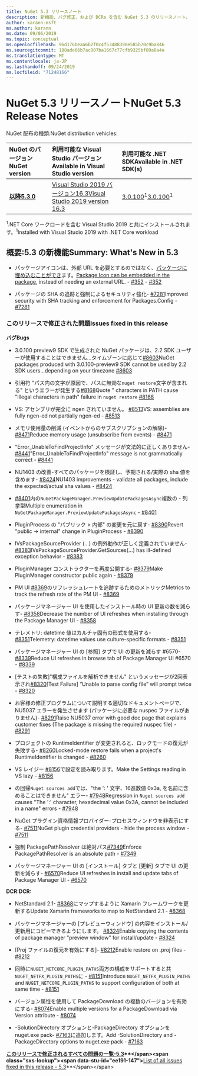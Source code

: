 ```yaml
---
title: NuGet 5.3 リリースノート
description: 新機能、バグ修正、および DCRs を含む NuGet 5.3 のリリースノート。
author: karann-msft
ms.author: karann
ms.date: 09/06/2019
ms.topic: conceptual
ms.openlocfilehash: 96d176beaa6b2f0c4f53488390e585b70c9ba846
ms.sourcegitcommit: 188ade66b7ac807ba1667c77cfb9325bf89a8a4a
ms.translationtype: MT
ms.contentlocale: ja-JP
ms.lasthandoff: 09/24/2019
ms.locfileid: "71248166"
---
```

# <a name="nuget-53-release-notes"></a><span data-ttu-id="ee191-103">NuGet 5.3 リリースノート</span><span class="sxs-lookup"><span data-stu-id="ee191-103">NuGet 5.3 Release Notes</span></span>

<span data-ttu-id="ee191-104">NuGet 配布の種類:</span><span class="sxs-lookup"><span data-stu-id="ee191-104">NuGet distribution vehicles:</span></span>

| <span data-ttu-id="ee191-105">NuGet のバージョン</span><span class="sxs-lookup"><span data-stu-id="ee191-105">NuGet version</span></span> | <span data-ttu-id="ee191-106">利用可能な Visual Studio バージョン</span><span class="sxs-lookup"><span data-stu-id="ee191-106">Available in Visual Studio version</span></span>| <span data-ttu-id="ee191-107">利用可能な .NET SDK</span><span class="sxs-lookup"><span data-stu-id="ee191-107">Available in .NET SDK(s)</span></span>|
|:---|:---|:---|
| [<span data-ttu-id="ee191-108">**以降**</span><span class="sxs-lookup"><span data-stu-id="ee191-108">**5.3.0**</span></span>](https://nuget.org/downloads) | [<span data-ttu-id="ee191-109">Visual Studio 2019 バージョン16.3</span><span class="sxs-lookup"><span data-stu-id="ee191-109">Visual Studio 2019 version 16.3</span></span>](https://visualstudio.microsoft.com/downloads/) | <span data-ttu-id="ee191-110">[3.0.100](https://dotnet.microsoft.com/download/dotnet-core/3.0)<sup>1</sup></span><span class="sxs-lookup"><span data-stu-id="ee191-110">[3.0.100](https://dotnet.microsoft.com/download/dotnet-core/3.0)<sup>1</sup></span></span> |

<span data-ttu-id="ee191-111"><sup>1</sup>.NET Core ワークロードを含む Visual Studio 2019 と共にインストールされます。</span><span class="sxs-lookup"><span data-stu-id="ee191-111"><sup>1</sup>Installed with Visual Studio 2019 with .NET Core workload</span></span>

## <a name="summary-whats-new-in-53"></a><span data-ttu-id="ee191-112">概要:5.3 の新機能</span><span class="sxs-lookup"><span data-stu-id="ee191-112">Summary: What's New in 5.3</span></span>

* <span data-ttu-id="ee191-113">パッケージアイコンは、外部 URL を必要とするのではなく、[パッケージに埋め込むことができ](../reference/msbuild-targets.md#packing-an-icon-image-file)ます。</span><span class="sxs-lookup"><span data-stu-id="ee191-113">[Package Icon can be embedded in the package](../reference/msbuild-targets.md#packing-an-icon-image-file), instead of needing an external URL.</span></span><span data-ttu-id="ee191-114"> - [#352](https://github.com/NuGet/Home/issues/352)</span><span class="sxs-lookup"><span data-stu-id="ee191-114"> - [#352](https://github.com/NuGet/Home/issues/352)</span></span>

* <span data-ttu-id="ee191-115">パッケージの SHA の追跡と強制によるセキュリティ強化- [#7281](https://github.com/NuGet/Home/issues/7281)</span><span class="sxs-lookup"><span data-stu-id="ee191-115">Improved security with SHA tracking and enforcement for Packages.Config - [#7281](https://github.com/NuGet/Home/issues/7281)</span></span>

### <a name="issues-fixed-in-this-release"></a><span data-ttu-id="ee191-116">このリリースで修正された問題</span><span class="sxs-lookup"><span data-stu-id="ee191-116">Issues fixed in this release</span></span>

<span data-ttu-id="ee191-117">**バグ**</span><span class="sxs-lookup"><span data-stu-id="ee191-117">**Bugs**</span></span>

* <span data-ttu-id="ee191-118">3.0.100 preview9 SDK で生成された NuGet パッケージは、2.2 SDK ユーザーが使用することはできません...タイムゾーンに応じて[#8603](https://github.com/NuGet/Home/issues/8603)</span><span class="sxs-lookup"><span data-stu-id="ee191-118">NuGet packages produced with 3.0.100-preview9 SDK cannot be used by 2.2 SDK users...depending on your timezone [#8603](https://github.com/NuGet/Home/issues/8603)</span></span>

* <span data-ttu-id="ee191-119">引用符 "パス内の文字が原因で、パスに無効な`nuget restore`文字が含まれる" というエラーが発生する[#8168](https://github.com/NuGet/Home/issues/8168)</span><span class="sxs-lookup"><span data-stu-id="ee191-119">Quote " characters in PATH cause "Illegal characters in path" failure in `nuget restore` [#8168](https://github.com/NuGet/Home/issues/8168)</span></span>

* <span data-ttu-id="ee191-120">VS: アセンブリが完全に ngen されていません。 [#8513](https://github.com/NuGet/Home/issues/8513)</span><span class="sxs-lookup"><span data-stu-id="ee191-120">VS: assemblies are fully ngen-ed not partially ngen-ed - [#8513](https://github.com/NuGet/Home/issues/8513)</span></span>

* <span data-ttu-id="ee191-121">メモリ使用量の削減 (イベントからのサブスクリプションの解除)- [#8471](https://github.com/NuGet/Home/issues/8471)</span><span class="sxs-lookup"><span data-stu-id="ee191-121">Reduce memory usage (unsubscribe from events) - [#8471](https://github.com/NuGet/Home/issues/8471)</span></span>

* <span data-ttu-id="ee191-122">"Error_UnableToFindProjectInfo" メッセージが文法的に正しくありません- [#8441](https://github.com/NuGet/Home/issues/8441)</span><span class="sxs-lookup"><span data-stu-id="ee191-122">"Error_UnableToFindProjectInfo" message is not grammatically correct - [#8441](https://github.com/NuGet/Home/issues/8441)</span></span>

* <span data-ttu-id="ee191-123">NU1403 の改善-すべてのパッケージを検証し、予期される/実際の sha 値を含めます- [#8424](https://github.com/NuGet/Home/issues/8424)</span><span class="sxs-lookup"><span data-stu-id="ee191-123">NU1403 improvements - validate all packages, include the expected/actual sha values - [#8424](https://github.com/NuGet/Home/issues/8424)</span></span>

* <span data-ttu-id="ee191-124">[#8401](https://github.com/NuGet/Home/issues/8401)内の`NuGetPackageManager.PreviewUpdatePackagesAsync`複数の - 列挙型</span><span class="sxs-lookup"><span data-stu-id="ee191-124">Multiple enumeration in `NuGetPackageManager.PreviewUpdatePackagesAsync` - [#8401](https://github.com/NuGet/Home/issues/8401)</span></span>

* <span data-ttu-id="ee191-125">PluginProcess の "パブリック > 内部" の変更を元に戻す- [#8390](https://github.com/NuGet/Home/issues/8390)</span><span class="sxs-lookup"><span data-stu-id="ee191-125">Revert "public -> internal" change in PluginProcess - [#8390](https://github.com/NuGet/Home/issues/8390)</span></span>

* <span data-ttu-id="ee191-126">IVsPackageSourceProvider (...) の例外動作が正しく定義されていません- [#8383](https://github.com/NuGet/Home/issues/8383)</span><span class="sxs-lookup"><span data-stu-id="ee191-126">IVsPackageSourceProvider.GetSources(…) has ill-defined exception behavior - [#8383](https://github.com/NuGet/Home/issues/8383)</span></span>

* <span data-ttu-id="ee191-127">PluginManager コンストラクターを再度公開する- [#8379](https://github.com/NuGet/Home/issues/8379)</span><span class="sxs-lookup"><span data-stu-id="ee191-127">Make PluginManager constructor public again - [#8379](https://github.com/NuGet/Home/issues/8379)</span></span>

* <span data-ttu-id="ee191-128">PM UI [#8369](https://github.com/NuGet/Home/issues/8369)のリフレッシュレートを追跡するためのメトリック</span><span class="sxs-lookup"><span data-stu-id="ee191-128">Metrics to track the refresh rate of the PM UI - [#8369](https://github.com/NuGet/Home/issues/8369)</span></span>

* <span data-ttu-id="ee191-129">パッケージマネージャー UI を使用したインストール時の UI 更新の数を減らす- [#8358](https://github.com/NuGet/Home/issues/8358)</span><span class="sxs-lookup"><span data-stu-id="ee191-129">Decrease the number of UI refreshes when installing through the Package Manager UI - [#8358](https://github.com/NuGet/Home/issues/8358)</span></span>

* <span data-ttu-id="ee191-130">テレメトリ: datetime 値はカルチャ固有の形式を使用する- [#8351](https://github.com/NuGet/Home/issues/8351)</span><span class="sxs-lookup"><span data-stu-id="ee191-130">Telemetry:  datetime values use culture-specific formats - [#8351](https://github.com/NuGet/Home/issues/8351)</span></span>

* <span data-ttu-id="ee191-131">パッケージマネージャー UI の [参照] タブで UI の更新を減らす #6570- [#8339](https://github.com/NuGet/Home/issues/8339)</span><span class="sxs-lookup"><span data-stu-id="ee191-131">Reduce UI refreshes in browse tab of Package Manager UI #6570 - [#8339](https://github.com/NuGet/Home/issues/8339)</span></span>

* <span data-ttu-id="ee191-132">[テストの失敗]"構成ファイルを解析できません" というメッセージが2回表示され[#8320](https://github.com/NuGet/Home/issues/8320)</span><span class="sxs-lookup"><span data-stu-id="ee191-132">[Test Failure] “Unable to parse config file” will prompt twice - [#8320](https://github.com/NuGet/Home/issues/8320)</span></span>

* <span data-ttu-id="ee191-133">お客様の修正プログラムについて説明する適切なドキュメントページで、NU5037 エラーを発生させます (パッケージに必要な nuspec ファイルがありません)- [#8291](https://github.com/NuGet/Home/issues/8291)</span><span class="sxs-lookup"><span data-stu-id="ee191-133">Raise NU5037 error with good doc page that explains customer fixes (The package is missing the required nuspec file) - [#8291](https://github.com/NuGet/Home/issues/8291)</span></span>

* <span data-ttu-id="ee191-134">プロジェクトの RuntimeIdentifier が変更されると、ロックモードの復元が失敗する- [#8260](https://github.com/NuGet/Home/issues/8260)</span><span class="sxs-lookup"><span data-stu-id="ee191-134">Locked-mode restore fails when a project's RuntimeIdentifier is changed - [#8260](https://github.com/NuGet/Home/issues/8260)</span></span>

* <span data-ttu-id="ee191-135">VS レイジー [#8156](https://github.com/NuGet/Home/issues/8156)で設定を読み取ります。</span><span class="sxs-lookup"><span data-stu-id="ee191-135">Make the Settings reading in VS lazy - [#8156](https://github.com/NuGet/Home/issues/8156)</span></span>

* <span data-ttu-id="ee191-136">の回帰`Nuget sources add`では、"the ': ' 文字、16進数値 0x3a, を名前に含めることはできません" エラー- [#7948](https://github.com/NuGet/Home/issues/7948)</span><span class="sxs-lookup"><span data-stu-id="ee191-136">Regression in `Nuget sources add` causes "The ':' character, hexadecimal value 0x3A, cannot be included in a name" errors - [#7948](https://github.com/NuGet/Home/issues/7948)</span></span>

* <span data-ttu-id="ee191-137">NuGet プラグイン資格情報プロバイダー-プロセスウィンドウを非表示にする- [#7511](https://github.com/NuGet/Home/issues/7511)</span><span class="sxs-lookup"><span data-stu-id="ee191-137">NuGet plugin credential providers - hide the process window - [#7511](https://github.com/NuGet/Home/issues/7511)</span></span>

* <span data-ttu-id="ee191-138">強制 PackagePathResolver は絶対パス[#7349](https://github.com/NuGet/Home/issues/7349)</span><span class="sxs-lookup"><span data-stu-id="ee191-138">Enforce PackagePathResolver is an absolute path - [#7349](https://github.com/NuGet/Home/issues/7349)</span></span>

* <span data-ttu-id="ee191-139">パッケージマネージャー UI の [インストール] タブと [更新] タブで UI の更新を減らす- [#6570](https://github.com/NuGet/Home/issues/6570)</span><span class="sxs-lookup"><span data-stu-id="ee191-139">Reduce UI refreshes in install and update tabs of Package Manager UI - [#6570](https://github.com/NuGet/Home/issues/6570)</span></span>

<span data-ttu-id="ee191-140">**DCR:**</span><span class="sxs-lookup"><span data-stu-id="ee191-140">**DCR:**</span></span>

* <span data-ttu-id="ee191-141">NetStandard 2.1- [#8368](https://github.com/NuGet/Home/issues/8368)にマップするように Xamarin フレームワークを更新する</span><span class="sxs-lookup"><span data-stu-id="ee191-141">Update Xamarin frameworks to map to NetStandard 2.1 - [#8368](https://github.com/NuGet/Home/issues/8368)</span></span>

* <span data-ttu-id="ee191-142">パッケージマネージャーの [プレビューウィンドウ] の内容をインストール/更新用にコピーできるようにします。 [#8324](https://github.com/NuGet/Home/issues/8324)</span><span class="sxs-lookup"><span data-stu-id="ee191-142">Enable copying the contents of package manager "preview window" for install/update - [#8324](https://github.com/NuGet/Home/issues/8324)</span></span>

* <span data-ttu-id="ee191-143">[Proj ファイルの復元を有効にする]- [#8212](https://github.com/NuGet/Home/issues/8212)</span><span class="sxs-lookup"><span data-stu-id="ee191-143">Enable restore on .proj files - [#8212](https://github.com/NuGet/Home/issues/8212)</span></span>

* <span data-ttu-id="ee191-144">同時に`NUGET_NETCORE_PLUGIN_PATHS`両方の構成をサポートすると共`NUGET_NETFX_PLUGIN_PATHS`に - [#8151](https://github.com/NuGet/Home/issues/8151)</span><span class="sxs-lookup"><span data-stu-id="ee191-144">Introduce `NUGET_NETFX_PLUGIN_PATHS` and `NUGET_NETCORE_PLUGIN_PATHS` to support configuration of both at same time - [#8151](https://github.com/NuGet/Home/issues/8151)</span></span>

* <span data-ttu-id="ee191-145">バージョン属性を使用して PackageDownload の複数のバージョンを有効にする- [#8074](https://github.com/NuGet/Home/issues/8074)</span><span class="sxs-lookup"><span data-stu-id="ee191-145">Enable multiple versions for a PackageDownload via Version attribute - [#8074](https://github.com/NuGet/Home/issues/8074)</span></span>

* <span data-ttu-id="ee191-146">-SolutionDirectory オプションと-PackageDirectory オプションを nuget.exe pack- [#7163](https://github.com/NuGet/Home/issues/7163)に追加します。</span><span class="sxs-lookup"><span data-stu-id="ee191-146">Add -SolutionDirectory and -PackageDirectory options to nuget.exe pack - [#7163](https://github.com/NuGet/Home/issues/7163)</span></span>

<span data-ttu-id="ee191-147">**[このリリースで修正されるすべての問題の一覧-5.3](https://github.com/nuget/home/issues?q=is%3Aissue+is%3Aclosed+milestone%3A%225.3")**</span><span class="sxs-lookup"><span data-stu-id="ee191-147">**[List of all issues fixed in this release - 5.3](https://github.com/nuget/home/issues?q=is%3Aissue+is%3Aclosed+milestone%3A%225.3")**</span></span>
